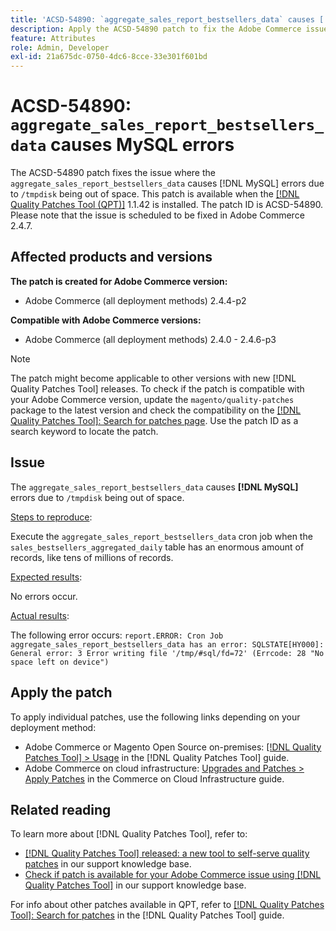 ```yaml
---
title: 'ACSD-54890: `aggregate_sales_report_bestsellers_data` causes [!DNL MySQL] errors'
description: Apply the ACSD-54890 patch to fix the Adobe Commerce issue where the `aggregate_sales_report_bestsellers_data` causes [!DNL MySQL] errors due to `/tmpdisk` being out of space.
feature: Attributes
role: Admin, Developer
exl-id: 21a675dc-0750-4dc6-8cce-33e301f601bd
---
```

# ACSD-54890: `aggregate_sales_report_bestsellers_data` causes MySQL errors

The ACSD-54890 patch fixes the issue where the `aggregate_sales_report_bestsellers_data` causes [!DNL MySQL] errors due to `/tmpdisk` being out of space. This patch is available when the [[!DNL Quality Patches Tool (QPT)]](/help/announcements/adobe-commerce-announcements/magento-quality-patches-released-new-tool-to-self-serve-quality-patches.md) 1.1.42 is installed. The patch ID is ACSD-54890. Please note that the issue is scheduled to be fixed in Adobe Commerce 2.4.7.

## Affected products and versions

**The patch is created for Adobe Commerce version:**

* Adobe Commerce (all deployment methods) 2.4.4-p2

**Compatible with Adobe Commerce versions:**

* Adobe Commerce (all deployment methods) 2.4.0 - 2.4.6-p3

>[!NOTE]
>
>The patch might become applicable to other versions with new [!DNL Quality Patches Tool] releases. To check if the patch is compatible with your Adobe Commerce version, update the `magento/quality-patches` package to the latest version and check the compatibility on the [[!DNL Quality Patches Tool]: Search for patches page](https://experienceleague.adobe.com/tools/commerce-quality-patches/index.html). Use the patch ID as a search keyword to locate the patch.

## Issue

The `aggregate_sales_report_bestsellers_data` causes **[!DNL MySQL]** errors due to `/tmpdisk` being out of space.

<u>Steps to reproduce</u>:

Execute the `aggregate_sales_report_bestsellers_data` cron job when the `sales_bestsellers_aggregated_daily` table has an enormous amount of records, like tens of millions of records.

<u>Expected results</u>:

No errors occur.

<u>Actual results</u>:

The following error occurs:
`report.ERROR: Cron Job aggregate_sales_report_bestsellers_data has an error: SQLSTATE[HY000]: General error: 3 Error writing file '/tmp/#sql/fd=72' (Errcode: 28 "No space left on device")`

## Apply the patch

To apply individual patches, use the following links depending on your deployment method:

* Adobe Commerce or Magento Open Source on-premises: [[!DNL Quality Patches Tool] > Usage](https://experienceleague.adobe.com/docs/commerce-operations/tools/quality-patches-tool/usage.html) in the [!DNL Quality Patches Tool] guide.
* Adobe Commerce on cloud infrastructure: [Upgrades and Patches > Apply Patches](https://experienceleague.adobe.com/docs/commerce-cloud-service/user-guide/develop/upgrade/apply-patches.html) in the Commerce on Cloud Infrastructure guide.

## Related reading

To learn more about [!DNL Quality Patches Tool], refer to:

* [[!DNL Quality Patches Tool] released: a new tool to self-serve quality patches](/help/announcements/adobe-commerce-announcements/magento-quality-patches-released-new-tool-to-self-serve-quality-patches.md) in our support knowledge base.
* [Check if patch is available for your Adobe Commerce issue using [!DNL Quality Patches Tool]](/help/support-tools/patches-available-in-qpt-tool/check-patch-for-magento-issue-with-magento-quality-patches.md) in our support knowledge base.

For info about other patches available in QPT, refer to [[!DNL Quality Patches Tool]: Search for patches](https://experienceleague.adobe.com/tools/commerce-quality-patches/index.html) in the [!DNL Quality Patches Tool] guide.
